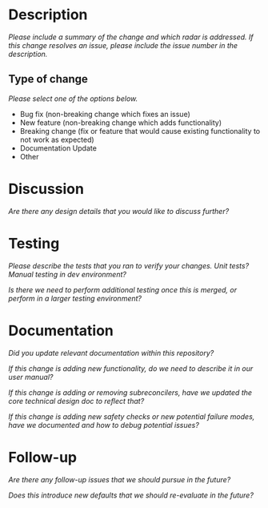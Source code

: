 # Description

*Please include a summary of the change and which radar is addressed. If this change resolves an issue, please include the issue number in the description.*

## Type of change

*Please select one of the options below.*

- Bug fix (non-breaking change which fixes an issue)
- New feature (non-breaking change which adds functionality)
- Breaking change (fix or feature that would cause existing functionality to not work as expected)
- Documentation Update
- Other

# Discussion

*Are there any design details that you would like to discuss further?*

# Testing

*Please describe the tests that you ran to verify your changes. Unit tests?
Manual testing in dev environment?*

*Is there we need to perform additional testing once this is merged, or perform in a larger testing environment?*

# Documentation

*Did you update relevant documentation within this repository?*

*If this change is adding new functionality, do we need to describe it in our user manual?*

*If this change is adding or removing subreconcilers, have we updated the core technical design doc to reflect that?*

*If this change is adding new safety checks or new potential failure modes, have we documented and how to debug potential issues?*

# Follow-up

*Are there any follow-up issues that we should pursue in the future?*

*Does this introduce new defaults that we should re-evaluate in the future?*
